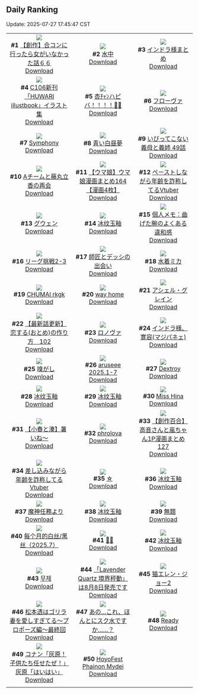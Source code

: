 ## Daily Ranking
Update: 2025-07-27 17:45:47 CST

|      |      |      |
| :----: | :----: | :----: |
| ![](https://i.pixiv.re/c/240x480/img-master/img/2025/07/25/00/00/14/133074585_p0_master1200.jpg)<br>**#1** [【創作】合コンに行ったら女がいなかった話６６](https://www.pixiv.net/artworks/133074585)<br>[Download](https://i.pixiv.re/img-original/img/2025/07/25/00/00/14/133074585_p0.png) | ![](https://i.pixiv.re/c/240x480/img-master/img/2025/07/25/00/00/13/133074580_p0_master1200.jpg)<br>**#2** [水中](https://www.pixiv.net/artworks/133074580)<br>[Download](https://i.pixiv.re/img-original/img/2025/07/25/00/00/13/133074580_p0.jpg) | ![](https://i.pixiv.re/c/240x480/img-master/img/2025/07/26/19/50/01/133140011_p0_master1200.jpg)<br>**#3** [インドラ様まとめ](https://www.pixiv.net/artworks/133140011)<br>[Download](https://i.pixiv.re/img-original/img/2025/07/26/19/50/01/133140011_p0.jpg) |
| ![](https://i.pixiv.re/c/240x480/img-master/img/2025/07/25/00/22/20/133075782_p0_master1200.jpg)<br>**#4** [C106新刊「HUWARI illustbook」イラスト集](https://www.pixiv.net/artworks/133075782)<br>[Download](https://i.pixiv.re/img-original/img/2025/07/25/00/22/20/133075782_p0.jpg) | ![](https://i.pixiv.re/c/240x480/img-master/img/2025/07/26/00/00/17/133110869_p0_master1200.jpg)<br>**#5** [杏ﾁｬﾝハピバ！！！！🎂🎉](https://www.pixiv.net/artworks/133110869)<br>[Download](https://i.pixiv.re/img-original/img/2025/07/26/00/00/17/133110869_p0.jpg) | ![](https://i.pixiv.re/c/240x480/img-master/img/2025/07/25/00/00/14/133074592_p0_master1200.jpg)<br>**#6** [フローヴァ](https://www.pixiv.net/artworks/133074592)<br>[Download](https://i.pixiv.re/img-original/img/2025/07/25/00/00/14/133074592_p0.jpg) |
| ![](https://i.pixiv.re/c/240x480/img-master/img/2025/07/25/00/30/01/133076085_p0_master1200.jpg)<br>**#7** [Symphony](https://www.pixiv.net/artworks/133076085)<br>[Download](https://i.pixiv.re/img-original/img/2025/07/25/00/30/01/133076085_p0.jpg) | ![](https://i.pixiv.re/c/240x480/img-master/img/2025/07/25/00/00/07/133074518_p0_master1200.jpg)<br>**#8** [青い白昼夢](https://www.pixiv.net/artworks/133074518)<br>[Download](https://i.pixiv.re/img-original/img/2025/07/25/00/00/07/133074518_p0.png) | ![](https://i.pixiv.re/c/240x480/img-master/img/2025/07/26/00/00/19/133110890_p0_master1200.jpg)<br>**#9** [いびってこない義母と義姉 49話](https://www.pixiv.net/artworks/133110890)<br>[Download](https://i.pixiv.re/img-original/img/2025/07/26/00/00/19/133110890_p0.jpg) |
| ![](https://i.pixiv.re/c/240x480/img-master/img/2025/07/26/22/03/42/133145857_p0_master1200.jpg)<br>**#10** [Aチームと藤丸立香の再会](https://www.pixiv.net/artworks/133145857)<br>[Download](https://i.pixiv.re/img-original/img/2025/07/26/22/03/42/133145857_p0.jpg) | ![](https://i.pixiv.re/c/240x480/img-master/img/2025/07/25/00/00/36/133074718_p0_master1200.jpg)<br>**#11** [【ウマ娘】ウマ娘漫画まとめ164【漫画4枚】](https://www.pixiv.net/artworks/133074718)<br>[Download](https://i.pixiv.re/img-original/img/2025/07/25/00/00/36/133074718_p0.jpg) | ![](https://i.pixiv.re/c/240x480/img-master/img/2025/07/25/21/38/56/133104568_p0_master1200.jpg)<br>**#12** [ペーストしながら年齢を詐称してるVtuber](https://www.pixiv.net/artworks/133104568)<br>[Download](https://i.pixiv.re/img-original/img/2025/07/25/21/38/56/133104568_p0.jpg) |
| ![](https://i.pixiv.re/c/240x480/img-master/img/2025/07/25/00/00/22/133074648_p0_master1200.jpg)<br>**#13** [グウェン](https://www.pixiv.net/artworks/133074648)<br>[Download](https://i.pixiv.re/img-original/img/2025/07/25/00/00/22/133074648_p0.jpg) | ![](https://i.pixiv.re/c/240x480/img-master/img/2025/07/26/00/05/27/133111522_p0_master1200.jpg)<br>**#14** [冰纹玉釉](https://www.pixiv.net/artworks/133111522)<br>[Download](https://i.pixiv.re/img-original/img/2025/07/26/00/05/27/133111522_p0.jpg) | ![](https://i.pixiv.re/c/240x480/img-master/img/2025/07/26/06/00/07/133119152_p0_master1200.jpg)<br>**#15** [個人メモ：曲げた腕のよくある違和感](https://www.pixiv.net/artworks/133119152)<br>[Download](https://i.pixiv.re/img-original/img/2025/07/26/06/00/07/133119152_p0.jpg) |
| ![](https://i.pixiv.re/c/240x480/img-master/img/2025/07/25/17/38/17/133095391_p0_master1200.jpg)<br>**#16** [リーグ挑戦2-3](https://www.pixiv.net/artworks/133095391)<br>[Download](https://i.pixiv.re/img-original/img/2025/07/25/17/38/17/133095391_p0.png) | ![](https://i.pixiv.re/c/240x480/img-master/img/2025/07/26/02/28/34/133115973_p0_master1200.jpg)<br>**#17** [師匠とデッシの出会い](https://www.pixiv.net/artworks/133115973)<br>[Download](https://i.pixiv.re/img-original/img/2025/07/26/02/28/34/133115973_p0.png) | ![](https://i.pixiv.re/c/240x480/img-master/img/2025/07/25/00/00/15/133074596_p0_master1200.jpg)<br>**#18** [水着ミカ](https://www.pixiv.net/artworks/133074596)<br>[Download](https://i.pixiv.re/img-original/img/2025/07/25/00/00/15/133074596_p0.png) |
| ![](https://i.pixiv.re/c/240x480/img-master/img/2025/07/25/21/44/19/133104739_p0_master1200.jpg)<br>**#19** [CHUMAI rkgk](https://www.pixiv.net/artworks/133104739)<br>[Download](https://i.pixiv.re/img-original/img/2025/07/25/21/44/19/133104739_p0.jpg) | ![](https://i.pixiv.re/c/240x480/img-master/img/2025/07/25/21/37/16/133104501_p0_master1200.jpg)<br>**#20** [way home](https://www.pixiv.net/artworks/133104501)<br>[Download](https://i.pixiv.re/img-original/img/2025/07/25/21/37/16/133104501_p0.jpg) | ![](https://i.pixiv.re/c/240x480/img-master/img/2025/07/25/19/47/13/133099721_p0_master1200.jpg)<br>**#21** [アシェル・グレイン](https://www.pixiv.net/artworks/133099721)<br>[Download](https://i.pixiv.re/img-original/img/2025/07/25/19/47/13/133099721_p0.jpg) |
| ![](https://i.pixiv.re/c/240x480/img-master/img/2025/07/25/12/46/18/133089240_p0_master1200.jpg)<br>**#22** [【最新話更新】恋する(おとめ)の作り方　102](https://www.pixiv.net/artworks/133089240)<br>[Download](https://i.pixiv.re/img-original/img/2025/07/25/12/46/18/133089240_p0.jpg) | ![](https://i.pixiv.re/c/240x480/img-master/img/2025/07/25/00/00/09/133074537_p0_master1200.jpg)<br>**#23** [ロノヴァ](https://www.pixiv.net/artworks/133074537)<br>[Download](https://i.pixiv.re/img-original/img/2025/07/25/00/00/09/133074537_p0.png) | ![](https://i.pixiv.re/c/240x480/img-master/img/2025/07/25/20/08/18/133100708_p0_master1200.jpg)<br>**#24** [インドラ様、寛容(マジパネェ)](https://www.pixiv.net/artworks/133100708)<br>[Download](https://i.pixiv.re/img-original/img/2025/07/25/20/08/18/133100708_p0.jpg) |
| ![](https://i.pixiv.re/c/240x480/img-master/img/2025/07/25/07/03/47/133083424_p0_master1200.jpg)<br>**#25** [嗅がし](https://www.pixiv.net/artworks/133083424)<br>[Download](https://i.pixiv.re/img-original/img/2025/07/25/07/03/47/133083424_p0.jpg) | ![](https://i.pixiv.re/c/240x480/img-master/img/2025/07/25/15/06/04/133092018_p0_master1200.jpg)<br>**#26** [aruseee 2025.1-7](https://www.pixiv.net/artworks/133092018)<br>[Download](https://i.pixiv.re/img-original/img/2025/07/25/15/06/04/133092018_p0.jpg) | ![](https://i.pixiv.re/c/240x480/img-master/img/2025/07/25/21/38/09/133104536_p0_master1200.jpg)<br>**#27** [Dextroy](https://www.pixiv.net/artworks/133104536)<br>[Download](https://i.pixiv.re/img-original/img/2025/07/25/21/38/09/133104536_p0.jpg) |
| ![](https://i.pixiv.re/c/240x480/img-master/img/2025/07/26/00/02/42/133111346_p0_master1200.jpg)<br>**#28** [冰纹玉釉](https://www.pixiv.net/artworks/133111346)<br>[Download](https://i.pixiv.re/img-original/img/2025/07/26/00/02/42/133111346_p0.jpg) | ![](https://i.pixiv.re/c/240x480/img-master/img/2025/07/26/00/04/38/133111476_p0_master1200.jpg)<br>**#29** [冰纹玉釉](https://www.pixiv.net/artworks/133111476)<br>[Download](https://i.pixiv.re/img-original/img/2025/07/26/00/04/38/133111476_p0.jpg) | ![](https://i.pixiv.re/c/240x480/img-master/img/2025/07/25/13/36/43/133090234_p0_master1200.jpg)<br>**#30** [Miss Hina](https://www.pixiv.net/artworks/133090234)<br>[Download](https://i.pixiv.re/img-original/img/2025/07/25/13/36/43/133090234_p0.jpg) |
| ![](https://i.pixiv.re/c/240x480/img-master/img/2025/07/25/23/24/23/133109247_p0_master1200.jpg)<br>**#31** [【小春と湊】暑いね～](https://www.pixiv.net/artworks/133109247)<br>[Download](https://i.pixiv.re/img-original/img/2025/07/25/23/24/23/133109247_p0.png) | ![](https://i.pixiv.re/c/240x480/img-master/img/2025/07/26/22/23/51/133146725_p0_master1200.jpg)<br>**#32** [phrolova](https://www.pixiv.net/artworks/133146725)<br>[Download](https://i.pixiv.re/img-original/img/2025/07/26/22/23/51/133146725_p0.png) | ![](https://i.pixiv.re/c/240x480/img-master/img/2025/07/27/01/10/13/133111117_p0_master1200.jpg)<br>**#33** [【創作百合】高音さんと嵐ちゃん1P漫画まとめ127](https://www.pixiv.net/artworks/133111117)<br>[Download](https://i.pixiv.re/img-original/img/2025/07/27/01/10/13/133111117_p0.jpg) |
| ![](https://i.pixiv.re/c/240x480/img-master/img/2025/07/26/21/14/59/133143623_p0_master1200.jpg)<br>**#34** [差し込みながら年齢を詐称してるVtuber](https://www.pixiv.net/artworks/133143623)<br>[Download](https://i.pixiv.re/img-original/img/2025/07/26/21/14/59/133143623_p0.png) | ![](https://i.pixiv.re/c/240x480/img-master/img/2025/07/25/00/00/11/133074558_p0_master1200.jpg)<br>**#35** [☆](https://www.pixiv.net/artworks/133074558)<br>[Download](https://i.pixiv.re/img-original/img/2025/07/25/00/00/11/133074558_p0.png) | ![](https://i.pixiv.re/c/240x480/img-master/img/2025/07/26/00/03/31/133111418_p0_master1200.jpg)<br>**#36** [冰纹玉釉](https://www.pixiv.net/artworks/133111418)<br>[Download](https://i.pixiv.re/img-original/img/2025/07/26/00/03/31/133111418_p0.jpg) |
| ![](https://i.pixiv.re/c/240x480/img-master/img/2025/07/25/20/17/19/133101016_p0_master1200.jpg)<br>**#37** [魔神任務より](https://www.pixiv.net/artworks/133101016)<br>[Download](https://i.pixiv.re/img-original/img/2025/07/25/20/17/19/133101016_p0.png) | ![](https://i.pixiv.re/c/240x480/img-master/img/2025/07/26/00/04/06/133111449_p0_master1200.jpg)<br>**#38** [冰纹玉釉](https://www.pixiv.net/artworks/133111449)<br>[Download](https://i.pixiv.re/img-original/img/2025/07/26/00/04/06/133111449_p0.jpg) | ![](https://i.pixiv.re/c/240x480/img-master/img/2025/07/26/00/53/40/133113400_p0_master1200.jpg)<br>**#39** [無題](https://www.pixiv.net/artworks/133113400)<br>[Download](https://i.pixiv.re/img-original/img/2025/07/26/00/53/40/133113400_p0.jpg) |
| ![](https://i.pixiv.re/c/240x480/img-master/img/2025/07/26/10/40/53/133124480_p0_master1200.jpg)<br>**#40** [每个月的白丝/黑丝（2025.7）](https://www.pixiv.net/artworks/133124480)<br>[Download](https://i.pixiv.re/img-original/img/2025/07/26/10/40/53/133124480_p0.jpg) | ![](https://i.pixiv.re/c/240x480/img-master/img/2025/07/26/00/00/08/133110788_p0_master1200.jpg)<br>**#41** [🌊✨](https://www.pixiv.net/artworks/133110788)<br>[Download](https://i.pixiv.re/img-original/img/2025/07/26/00/00/08/133110788_p0.png) | ![](https://i.pixiv.re/c/240x480/img-master/img/2025/07/26/00/01/12/133111150_p0_master1200.jpg)<br>**#42** [冰纹玉釉](https://www.pixiv.net/artworks/133111150)<br>[Download](https://i.pixiv.re/img-original/img/2025/07/26/00/01/12/133111150_p0.jpg) |
| ![](https://i.pixiv.re/c/240x480/img-master/img/2025/07/25/22/52/07/133107741_p0_master1200.jpg)<br>**#43** [무제](https://www.pixiv.net/artworks/133107741)<br>[Download](https://i.pixiv.re/img-original/img/2025/07/25/22/52/07/133107741_p0.png) | ![](https://i.pixiv.re/c/240x480/img-master/img/2025/07/25/19/40/20/133099491_p0_master1200.jpg)<br>**#44** [「Lavender Quartz 境界秤動」 は8月8日発売です](https://www.pixiv.net/artworks/133099491)<br>[Download](https://i.pixiv.re/img-original/img/2025/07/25/19/40/20/133099491_p0.png) | ![](https://i.pixiv.re/c/240x480/img-master/img/2025/07/25/00/00/03/133074483_p0_master1200.jpg)<br>**#45** [猫エレン・ジョー2](https://www.pixiv.net/artworks/133074483)<br>[Download](https://i.pixiv.re/img-original/img/2025/07/25/00/00/03/133074483_p0.png) |
| ![](https://i.pixiv.re/c/240x480/img-master/img/2025/07/26/17/30/21/133135238_p0_master1200.jpg)<br>**#46** [松本透はゴリラ妻を愛しすぎてる～プロポーズ編～最終回](https://www.pixiv.net/artworks/133135238)<br>[Download](https://i.pixiv.re/img-original/img/2025/07/26/17/30/21/133135238_p0.jpg) | ![](https://i.pixiv.re/c/240x480/img-master/img/2025/07/25/00/00/04/133074487_p0_master1200.jpg)<br>**#47** [あの…これ、ほんとにスク水ですか……？](https://www.pixiv.net/artworks/133074487)<br>[Download](https://i.pixiv.re/img-original/img/2025/07/25/00/00/04/133074487_p0.jpg) | ![](https://i.pixiv.re/c/240x480/img-master/img/2025/07/25/00/00/20/133074641_p0_master1200.jpg)<br>**#48** [Ready](https://www.pixiv.net/artworks/133074641)<br>[Download](https://i.pixiv.re/img-original/img/2025/07/25/00/00/20/133074641_p0.png) |
| ![](https://i.pixiv.re/c/240x480/img-master/img/2025/07/25/18/52/27/133097759_p0_master1200.jpg)<br>**#49** [コナン「灰原！子供たち任せたぜ！」灰原「はいはい」](https://www.pixiv.net/artworks/133097759)<br>[Download](https://i.pixiv.re/img-original/img/2025/07/25/18/52/27/133097759_p0.jpg) | ![](https://i.pixiv.re/c/240x480/img-master/img/2025/07/25/18/40/45/133097425_p0_master1200.jpg)<br>**#50** [HoyoFest Phainon Mydei](https://www.pixiv.net/artworks/133097425)<br>[Download](https://i.pixiv.re/img-original/img/2025/07/25/18/40/45/133097425_p0.jpg) |
|      |
